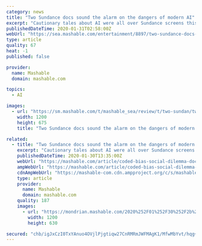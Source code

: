 ```yaml
---
category: news
title: "Two Sundance docs sound the alarm on the dangers of modern AI"
excerpt: "Cautionary tales about AI were all over Sundance screens this year ... Maybe The Social Dilemma doesn't have all the answers, but it's a good start to figuring out the questions. His subjects are clearly knowledgeable and passionate about the issue ..."
publishedDateTime: 2020-01-31T02:58:00Z
webUrl: "https://sea.mashable.com/entertainment/8897/two-sundance-docs-sound-the-alarm-on-the-dangers-of-modern-ai"
type: article
quality: 67
heat: -1
published: false

provider:
  name: Mashable
  domain: mashable.com

topics:
  - AI

images:
  - url: "https://sm.mashable.com/t/mashable_sea/review/t/two-sundan/two-sundance-docs-sound-the-alarm-on-the-dangers-of-modern-a_6scx.1200.jpg"
    width: 1200
    height: 675
    title: "Two Sundance docs sound the alarm on the dangers of modern AI"

related:
  - title: "Two Sundance docs sound the alarm on the dangers of modern AI"
    excerpt: "Cautionary tales about AI were all over Sundance screens this year, and not as sci-fi flights of fancy. Two new documentaries, The Social Dilemma and Coded Bias, dig into the pitfalls of artificial intelligence as it currently exists — manipulating our social-media feeds, determining our financial or professional futures, surveilling us on ..."
    publishedDateTime: 2020-01-30T13:35:00Z
    webUrl: "https://mashable.com/article/coded-bias-social-dilemma-documentary-review/"
    ampWebUrl: "https://mashable.com/article/coded-bias-social-dilemma-documentary-review.amp"
    cdnAmpWebUrl: "https://mashable-com.cdn.ampproject.org/c/s/mashable.com/article/coded-bias-social-dilemma-documentary-review.amp"
    type: article
    provider:
      name: Mashable
      domain: mashable.com
    quality: 187
    images:
      - url: "https://mondrian.mashable.com/2020%252F01%252F30%252F2b%252F197609c9e4b0492b9aad0d764ab4085e.746b6.jpg%252F1200x630.jpg?signature=NmOmlZmtuGjdTlPu2UY9_ACFzbc="
        width: 1200
        height: 630

secured: "chb/igJxCzI0TxYAnuo4OVjlPjgtiqw27CnRMRmJWFMAgK1/MfwMbYvt/hqg+gl2eMa5Kfda50kWuhVfNRebMYVR1UN3y2W2PNsFE735u5XxyvLDq5kr0av0TycGLO9dZUkyWMe/nQM71B/MRhup+kDY4gtgh98H3Z7Rfp2o0Z2sWU/jBNMHVevPD/krTyfhqVHtYqzuDbnER4WAvBICD1rnyDFA/CvmPuLxCLghx/cNKCJnEDMqJlGJkd2+P+iUij9T9ClWb1jQ8xSbclDkY2QoCbFxQchrVAA/sk/7f/Ek8Z+CgQEXlY6b+8BoPLHbjgomKfRiHUW3ZHJAZZlzysoltjl1SmDwpyKYspsDizqDkbuIZfAKAP3yyx9dOiXbSdAzdyhddL6OfO/fToADCpGcSR+w66W6JhX80DnXxYBJ+V0qB4NAtmuy4gWiRt4yi3XVVHH8bBiI8mAeMjrWsh3arF0hwjlIQugu1X/LPzM=;Ubu0EA+/tulYU6+X0ygbyw=="
---
```


